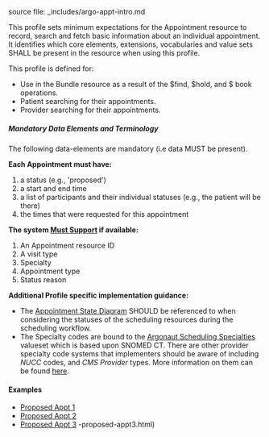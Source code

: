 source file: _includes/argo-appt-intro.md


This profile sets minimum expectations for the Appointment resource to record, search and fetch basic information about an individual appointment. It identifies which core elements, extensions, vocabularies and value sets SHALL be present in the resource when using this profile.

This profile is defined for:

- Use in the Bundle resource as a result of the $find, $hold, and $ book operations.
- Patient searching for their appointments.
- Provider searching for their appointments.

##### Mandatory Data Elements and Terminology

The following data-elements are mandatory (i.e data MUST be present).

**Each Appointment must have:**

1. a status (e.g., 'proposed')
1. a start and end time
1. a list of participants and their individual statuses (e.g., the patient will be there)
1. the times that were requested for this appointment

**The system [Must Support]({{site.data.fhir.uscore}}guidance.html#must-support) if available:**

1. An Appointment resource ID
1. A visit type
1. Specialty
1. Appointment type
1. Status reason

**Additional Profile specific implementation guidance:**

 - The [Appointment State Diagram](state-diagram.html) SHOULD be referenced to when considering the statuses of the scheduling resources during the scheduling workflow.
 - The Specialty codes are bound to the [Argonaut Scheduling Specialties](ValueSet-specialty.html) valueset which is based upon SNOMED CT.  There are other provider specialty code systems that implementers should be aware of including *NUCC* codes, and *CMS Provider* types.  More information on them can be found [here](https://www.cms.gov/Medicare/Provider-Enrollment-and-Certification/MedicareProviderSupEnroll/Taxonomy.html).

#### Examples

- [Proposed Appt 1](Appointment-proposed-appt1.html)
- [Proposed Appt 2](Appointment-proposed-appt2.html)
- [Proposed Appt 3](Appointment-proposed-appt3.html)
-proposed-appt3.html)
